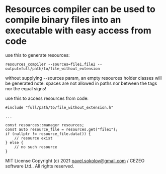 # Resources compiler can be used to compile binary files into an executable with easy access from code

use this to generate resources:
```
resources_compiler --sources=file1,file2 --output=full/path/to/file_without_extension
```

without supplying --sources param, an empty resources holder classes will be generated
note: spaces are not allowed in paths nor between the tags nor the equal signs!


use this to access resources from code:
```
#include "full/path/to/file_without_extension.h"

...

const resources::manager resources;
const auto resource_file = resources.get("file1");
if (nullptr != resource_file.data()) {
	// resource exist
} else {
	// no such resource
}
```

MIT License Copyright (c) 2021 pavel.sokolov@gmail.com / CEZEO software Ltd.. All rights reserved.